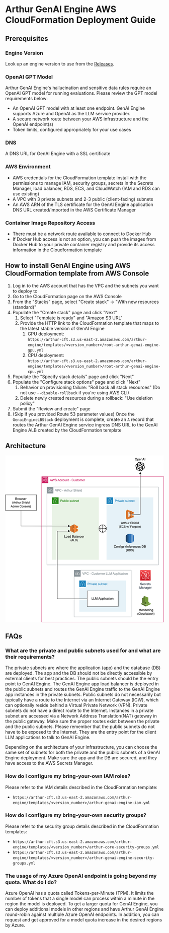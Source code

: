 # Arthur GenAI Engine AWS CloudFormation Deployment Guide

## Prerequisites

### Engine Version
Look up an engine version to use from the [Releases](https://github.com/arthur-ai/arthur-engine/releases).

### OpenAI GPT Model
Arthur GenAI Engine's hallucination and sensitive data rules require an OpenAI GPT model for running evaluations.
Please review the GPT model requirements below:
* An OpenAI GPT model with at least one endpoint. GenAI Engine supports Azure and OpenAI as the LLM service provider.
* A secure network route between your AWS infrastructure and the OpenAI endpoint(s)
* Token limits, configured appropriately for your use cases

### DNS
A DNS URL for GenAI Engine with a SSL certificate

### AWS Environment
* AWS credentials for the CloudFormation template install with the permissions to manage IAM, security groups, secrets
in the Secrets Manager, load balancer, RDS, ECS, and CloudWatch (IAM and RDS can use existing)
* A VPC with 3 private subnets and 2-3 public (client-facing) subnets
* An AWS ARN of the TLS certificate for the GenAI Engine application DNS URL created/imported in the AWS Certificate Manager

### Container Image Repository Access
* There must be a network route available to connect to Docker Hub
* If Docker Hub access is not an option, you can push the images from Docker Hub to your private container registry and provide its access information in the Cloudformation template

## How to install GenAI Engine using AWS CloudFormation template from AWS Console

1. Log in to the AWS account that has the VPC and the subnets you want to deploy to
2. Go to the CloudFormation page on the AWS Console
3. From the "Stacks" page, select "Create stack" -> "With new resources (standard)"
4. Populate the "Create stack" page and click "Next"
   1. Select "Template is ready" and "Amazon S3 URL"
   2. Provide the HTTP link to the CloudFormation template that maps to the latest stable version of GenAI Engine
      1. GPU deployment:<br>
      `https://arthur-cft.s3.us-east-2.amazonaws.com/arthur-engine/templates/<version_number>/root-arthur-genai-engine-gpu.yml`
      2. CPU deployment:<br>
      `https://arthur-cft.s3.us-east-2.amazonaws.com/arthur-engine/templates/<version_number>/root-arthur-genai-engine-cpu.yml`
5. Populate the "Specify stack details" page and click "Next"
6. Populate the "Configure stack options" page and click "Next"
   1. Behavior on provisioning failure: "Roll back all stack resources" (Do not use `--disable-rollback` if you're using AWS CLI)
   2. Delete newly created resources during a rollback: "Use deletion policy"
7. Submit the "Review and create" page
8. (Skip if you provided Route 53 parameter values) Once the `GenaiEngineLBStack` deployment is complete, create an `A` record that routes the Arthur GenAI Engine service
   ingress DNS URL to the GenAI Engine ALB created by the CloudFormation template

## Architecture
![alt text](images/genai-engine-architecture-diagram.png "GenAI Engine Architecture")

## FAQs
### What are the private and public subnets used for and what are their requirements?

The private subnets are where the application (app) and the database (DB) are deployed. The app and the DB should not
be directly accessible by external clients for best practices. The public subnets should be the entry point to GenAI Engine.
The GenAI Engine app load balancer is deployed in the public subnets and routes the GenAI Engine traffic to the GenAI Engine app
instances in the private subnets. Public subnets do not necessarily but typically have a route to the Internet via an
Internet Gateway (IGW), which can optionally reside behind a Virtual Private Network (VPN). Private subnets do not
have a direct route to the Internet. Instances in a private subnet are accessed via a Network Address Translation(NAT)
gateway in the public gateway. Make sure the proper routes exist between the private and the public subnets. Please
remember that the public subnets do not have to be exposed to the Internet. They are the entry point for the client LLM
applications to talk to GenAI Engine.

Depending on the architecture of your infrastructure, you can choose the same set of subnets for both the private and
the public subnets of a GenAI Engine deployment. Make sure the app and the DB are secured, and they have access to the AWS
Secrets Manager.

### How do I configure my bring-your-own IAM roles?

Please refer to the IAM details described in the CloudFormation template:
* `https://arthur-cft.s3.us-east-2.amazonaws.com/arthur-engine/templates/<version_number>/arthur-genai-engine-iam.yml`

### How do I configure my bring-your-own security groups?

Please refer to the security group details described in the CloudFormation templates:
* `https://arthur-cft.s3.us-east-2.amazonaws.com/arthur-engine/templates/<version_number>/arthur-core-security-groups.yml`
* `https://arthur-cft.s3.us-east-2.amazonaws.com/arthur-engine/templates/<version_number>/arthur-genai-engine-security-groups.yml`

### The usage of my Azure OpenAI endpoint is going beyond my quota. What do I do?

Azure OpenAI has a quota called Tokens-per-Minute (TPM). It limits the number of tokens that a single model can process
within a minute in the region the model is deployed. To get a larger quota for GenAI Engine, you can deploy additional
models in other regions and have Arthur GenAI Engine round-robin against multiple Azure OpenAI endpoints. In addition, you can
request and get approved for a model quota increase in the desired regions by Azure.
